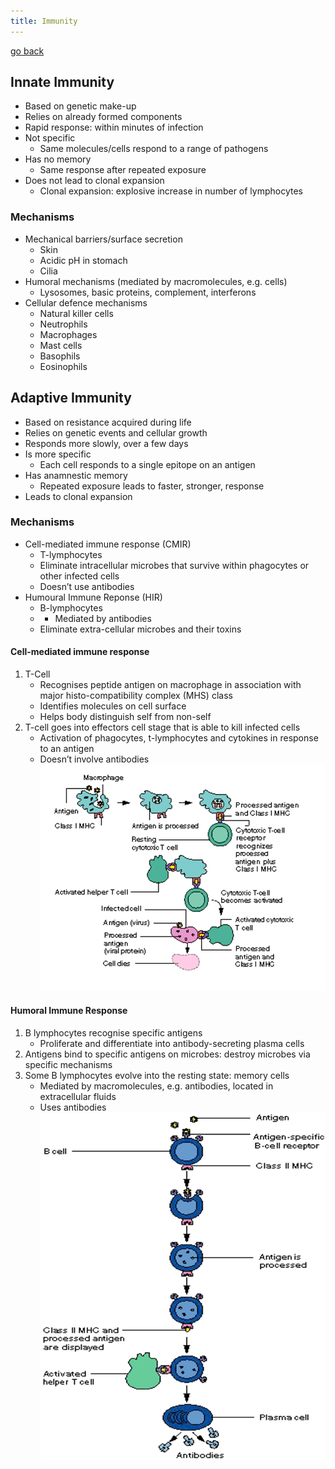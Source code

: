 ```yaml
---
title: Immunity
---
```


[go back](10Subjects/10Biology.md)

## **Innate Immunity**
- Based on genetic make-up
- Relies on already formed components
- Rapid response: within minutes of infection
- Not specific
	- Same molecules/cells respond to a range of pathogens
- Has no memory
	- Same response after repeated exposure
- Does not lead to clonal expansion
	- Clonal expansion: explosive increase in number of lymphocytes
### **Mechanisms**
- Mechanical barriers/surface secretion
	- Skin
	- Acidic pH in stomach
	- Cilia
- Humoral mechanisms (mediated by macromolecules, e.g. cells)
	- Lysosomes, basic proteins, complement, interferons 
- Cellular defence mechanisms
	- Natural killer cells
	- Neutrophils
	- Macrophages
	- Mast cells
	- Basophils 
	- Eosinophils


## **Adaptive Immunity**
- Based on resistance acquired during life
- Relies on genetic events and cellular growth
- Responds more slowly, over a few days
- Is more specific
	- Each cell responds to a single epitope on an antigen
- Has anamnestic memory
	- Repeated exposure leads to faster, stronger, response
- Leads to clonal expansion

### **Mechanisms**
- Cell-mediated immune response (CMIR)
	- T-lymphocytes
	- Eliminate intracellular microbes that survive within phagocytes or other infected cells
	- Doesn’t use antibodies
- Humoural Immune Reponse (HIR)
	- B-lymphocytes
	- - Mediated by antibodies
	- Eliminate extra-cellular microbes and their toxins

#### Cell-mediated immune response
1. T-Cell
	- Recognises peptide antigen on macrophage in association with major histo-compatibility complex (MHS) class
	- Identifies molecules on cell surface
	- Helps body distinguish self from non-self
2. T-cell goes into effectors cell stage that is able to kill infected cells
	- Activation of phagocytes, t-lymphocytes and cytokines in response to an antigen
	- Doesn’t involve antibodies
![](11SubjectImages/Pasted%20Graphic%201.png)


#### **Humoral Immune Response**

1. B lymphocytes recognise specific antigens
	- Proliferate and differentiate into antibody-secreting plasma cells
2. Antigens bind to specific antigens on microbes: destroy microbes via specific mechanisms
3. Some B lymphocytes evolve into the resting state: memory cells
	- Mediated by macromolecules, e.g. antibodies, located in extracellular fluids
	- Uses antibodies
![](Pasted%20Graphic%202.png)